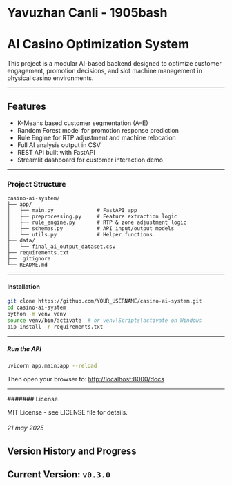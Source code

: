 # Yavuzhan Canli - 1905bash


# AI Casino Optimization System

This project is a modular AI-based backend designed to optimize customer engagement, promotion decisions, and slot machine management in physical casino environments.

---

## Features

- K-Means based customer segmentation (A–E)
- Random Forest model for promotion response prediction
- Rule Engine for RTP adjustment and machine relocation
- Full AI analysis output in CSV
- REST API built with FastAPI
- Streamlit dashboard for customer interaction demo

---

### Project Structure

```
casino-ai-system/
├── app/
│   ├── main.py              # FastAPI app
│   ├── preprocessing.py     # Feature extraction logic
│   ├── rule_engine.py       # RTP & zone adjustment logic
│   ├── schemas.py           # API input/output models
│   └── utils.py             # Helper functions
├── data/
│   └── final_ai_output_dataset.csv
├── requirements.txt
├── .gitignore
└── README.md
```

---

#### Installation

```bash
git clone https://github.com/YOUR_USERNAME/casino-ai-system.git
cd casino-ai-system
python -m venv venv
source venv/bin/activate  # or venv\Scripts\activate on Windows
pip install -r requirements.txt
```

---

##### Run the API

```bash
uvicorn app.main:app --reload
```

Then open your browser to: [http://localhost:8000/docs](http://localhost:8000/docs)

---

####### License

MIT License - see LICENSE file for details.

###### 21 may 2025
## Version History and Progress
## Current Version: `v0.3.0`

